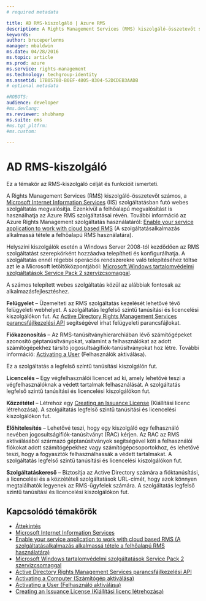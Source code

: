 ```yaml
---
# required metadata

title: AD RMS-kiszolgáló | Azure RMS
description: A Rights Management Services (RMS) kiszolgáló-összetevőt számos, a Microsoft Internet Information Services szolgáltatásban futó webes szolgáltatás megvalósítja.
keywords:
author: bruceperlerms
manager: mbaldwin
ms.date: 04/28/2016
ms.topic: article
ms.prod: azure
ms.service: rights-management
ms.technology: techgroup-identity
ms.assetid: 17B05780-B0EF-4805-8304-52DCDEB3AADB
# optional metadata

#ROBOTS:
audience: developer
#ms.devlang:
ms.reviewer: shubhamp
ms.suite: ems
#ms.tgt_pltfrm:
#ms.custom:

---
```


# AD RMS-kiszolgáló

Ez a témakör az RMS-kiszolgáló célját és funkcióit ismerteti.

A Rights Management Services (RMS) kiszolgáló-összetevőt számos, a [Microsoft Internet Information Services](http://www.iis.net/overview) (IIS) szolgáltatásban futó webes szolgáltatás megvalósítja. Ezenkívül a felhőalapú megvalósítást is használhatja az Azure RMS szolgáltatásai révén. További információ az Azure Rights Management szolgáltatás használatáról: [Enable your service application to work with cloud based RMS](how-to-use-file-api-with-aadrm-cloud.md) (A szolgáltatásalkalmazás alkalmassá tétele a felhőalapú RMS használatára).

Helyszíni kiszolgálók esetén a Windows Server 2008-tól kezdődően az RMS szolgáltatást szerepkörként hozzáadva telepítheti és konfigurálhatja. A szolgáltatás ennél régebbi operációs rendszerekre való telepítéséhez töltse azt le a Microsoft letöltőközpontjából: [Microsoft Windows tartalomvédelmi szolgáltatások Service Pack 2 szervizcsomaggal](http://www.microsoft.com/download/en/details.aspx?id=4909).

A számos telepített webes szolgáltatás közül az alábbiak fontosak az alkalmazásfejlesztéshez.

**Felügyelet** – Üzemelteti az RMS szolgáltatás kezelését lehetővé tévő felügyeleti webhelyet. A szolgáltatás legfelső szintű tanúsítási és licencelési kiszolgálókon fut. Az [Active Directory Rights Management Services parancsfájlkezelési API](https://msdn.microsoft.com/library/Bb968797) segítségével írhat felügyeleti parancsfájlokat.

**Fiókazonosítás** – Az RMS-tanúsítványhierarchiában lévő számítógépeket azonosító géptanúsítványokat, valamint a felhasználókat az adott számítógépekhez társító jogosultságifiók-tanúsítványokat hoz létre. További információ: [Activating a User](https://msdn.microsoft.com/library/Cc530378) (Felhasználók aktiválása).

Ez a szolgáltatás a legfelső színtű tanúsítási kiszolgálón fut.

**Licencelés** – Egy végfelhasználói licencet ad ki, amely lehetővé teszi a végfelhasználóknak a védett tartalmak felhasználását. A szolgáltatás legfelső szintű tanúsítási és licencelési kiszolgálókon fut.

**Közzététel** – Létrehoz egy [Creating an Issuance License](https://msdn.microsoft.com/library/Aa362355) (Kiállítási licenc létrehozása). A szolgáltatás legfelső szintű tanúsítási és licencelési kiszolgálókon fut.

**Előhitelesítés** – Lehetővé teszi, hogy egy kiszolgáló egy felhasználó nevében jogosultságifiók-tanúsítványt (RAC) kérjen. Az RAC az RMS aktiválásából származó géptanúsítványok segítségével köti a felhasználói fiókokat adott számítógépekhez vagy számítógépcsoportokhoz, és lehetővé teszi, hogy a fogyasztók felhasználhassák a védett tartalmakat. A szolgáltatás legfelső szintű tanúsítási és licencelési kiszolgálókon fut.

**Szolgáltatáskereső** – Biztosítja az Active Directory számára a fióktanúsítási, a licencelési és a közzétételi szolgáltatások URL-címét, hogy azok könnyen megtalálhatók legyenek az RMS-ügyfelek számára. A szolgáltatás legfelső szintű tanúsítási és licencelési kiszolgálókon fut.

 

## Kapcsolódó témakörök ##
* [Áttekintés](ad-rms-overview.md)
* [Microsoft Internet Information Services](http://www.iis.net/overview)
* [Enable your service application to work with cloud based RMS (A szolgáltatásalkalmazás alkalmassá tétele a felhőalapú RMS használatára)](how-to-use-file-api-with-aadrm-cloud.md)
* [Microsoft Windows tartalomvédelmi szolgáltatások Service Pack 2 szervizcsomaggal](http://www.microsoft.com/download/en/details.aspx?id=4909)
* [Active Directory Rights Management Services parancsfájlkezelési API](https://msdn.microsoft.com/library/Bb968797)
* [Activating a Computer (Számítógép aktiválása)](https://msdn.microsoft.com/library/Cc530377)
* [Activating a User (Felhasználó aktiválása)](https://msdn.microsoft.com/library/Cc530378)
* [Creating an Issuance License (Kiállítási licenc létrehozása)](https://msdn.microsoft.com/library/Aa362355)

 

 


<!--HONumber=Apr16_HO4-->


